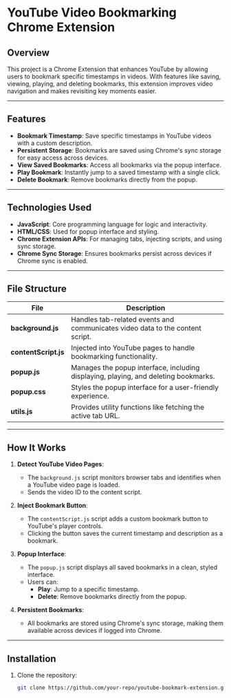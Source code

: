 # YouTube Video Bookmarking Chrome Extension

## Overview
This project is a Chrome Extension that enhances YouTube by allowing users to bookmark specific timestamps in videos. With features like saving, viewing, playing, and deleting bookmarks, this extension improves video navigation and makes revisiting key moments easier.

---

## Features
- **Bookmark Timestamp**: Save specific timestamps in YouTube videos with a custom description.
- **Persistent Storage**: Bookmarks are saved using Chrome's sync storage for easy access across devices.
- **View Saved Bookmarks**: Access all bookmarks via the popup interface.
- **Play Bookmark**: Instantly jump to a saved timestamp with a single click.
- **Delete Bookmark**: Remove bookmarks directly from the popup.

---

## Technologies Used
- **JavaScript**: Core programming language for logic and interactivity.
- **HTML/CSS**: Used for popup interface and styling.
- **Chrome Extension APIs**: For managing tabs, injecting scripts, and using sync storage.
- **Chrome Sync Storage**: Ensures bookmarks persist across devices if Chrome sync is enabled.

---

## File Structure
| File               | Description                                                                 |
|--------------------|-----------------------------------------------------------------------------|
| **background.js**  | Handles tab-related events and communicates video data to the content script. |
| **contentScript.js** | Injected into YouTube pages to handle bookmarking functionality.           |
| **popup.js**       | Manages the popup interface, including displaying, playing, and deleting bookmarks. |
| **popup.css**      | Styles the popup interface for a user-friendly experience.                  |
| **utils.js**       | Provides utility functions like fetching the active tab URL.                |

---

## How It Works

1. **Detect YouTube Video Pages**:
   - The `background.js` script monitors browser tabs and identifies when a YouTube video page is loaded.
   - Sends the video ID to the content script.

2. **Inject Bookmark Button**:
   - The `contentScript.js` script adds a custom bookmark button to YouTube's player controls.
   - Clicking the button saves the current timestamp and description as a bookmark.

3. **Popup Interface**:
   - The `popup.js` script displays all saved bookmarks in a clean, styled interface.
   - Users can:
     - **Play**: Jump to a specific timestamp.
     - **Delete**: Remove bookmarks directly from the popup.

4. **Persistent Bookmarks**:
   - All bookmarks are stored using Chrome's sync storage, making them available across devices if logged into Chrome.

---

## Installation

1. Clone the repository:
   ```bash
   git clone https://github.com/your-repo/youtube-bookmark-extension.git
